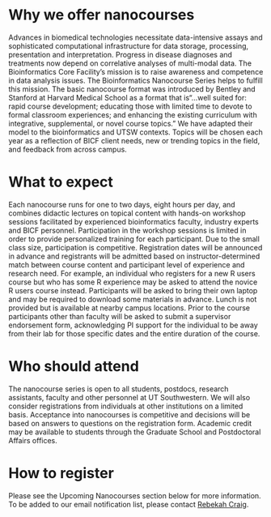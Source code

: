 # Why we offer nanocourses

Advances in biomedical technologies necessitate data-intensive assays and sophisticated computational infrastructure for data storage, processing, presentation and interpretation. Progress in disease diagnoses and treatments now depend on correlative analyses of multi-modal data. The Bioinformatics Core Facility’s mission is to raise awareness and competence in data analysis issues. The Bioinformatics Nanocourse Series helps to fulfill this mission.
The basic nanocourse format was introduced by Bentley and Stanford at Harvard Medical School as a format that is“…well suited for: rapid course development; educating those with limited time to devote to formal classroom experiences; and enhancing the existing curriculum with integrative, supplemental, or novel course topics.” We have adapted their model to the bioinformatics and UTSW contexts. Topics will be chosen each year as a reflection of BICF client needs, new or trending topics in the field, and feedback from across campus.

# What to expect

Each nanocourse runs for one to two days, eight hours per day, and combines didactic lectures on topical content with hands-on workshop sessions facilitated by experienced bioinformatics faculty, industry experts and BICF personnel. Participation in the workshop sessions is limited in order to provide personalized training for each participant. Due to the small class size, participation is competitive. Registration dates will be announced in advance and registrants will be admitted based on instructor-determined match between course content and participant level of experience and research need. For example, an individual who registers for a new R users course but who has some R experience may be asked to attend the novice R users course instead.
Participants will be asked to bring their own laptop and may be required to download some materials in advance. Lunch is not provided but is available at nearby campus locations. Prior to the course participants other than faculty will be asked to submit a supervisor endorsement form, acknowledging PI support for the individual to be away from their lab for those specific dates and the entire duration of the course.

# Who should attend
The nanocourse series is open to all students, postdocs, research assistants, faculty and other personnel at UT Southwestern. We will also consider registrations from individuals at other institutions on a limited basis. Acceptance into nanocourses is competitive and decisions will be based on answers to questions on the registration form. Academic credit may be available to students through the Graduate School and Postdoctoral Affairs offices.

# How to register
Please see the Upcoming Nanocourses section below for more information. To be added to our email notification list, please contact [Rebekah Craig](mailto:rebekah.craig@utsouthwestern.edu).

